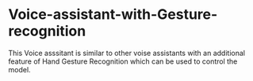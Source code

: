 # Voice-assistant-with-Gesture-recognition
This Voice asssitant is similar to other voise assistants with an additional feature of Hand Gesture Recognition which can be used to control the model.
